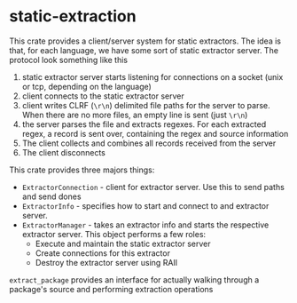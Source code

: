 
# static-extraction

This crate provides a client/server system for static extractors. The idea is that, for each language, we have some sort of static extractor server. The protocol look something like this

1. static extractor server starts listening for connections on a socket (unix or tcp, depending on the language)
2. client connects to the static extractor server
3. client writes CLRF (`\r\n`) delimited file paths for the server to parse. When there are no more files, an empty line is sent (just `\r\n`)
4. the server parses the file and extracts regexes. For each extracted regex, a record is sent over, containing the regex and source information
5. The client collects and combines all records received from the server
6. The client disconnects

This crate provides three majors things:
- `ExtractorConnection` - client for extractor server. Use this to send paths and send dones
- `ExtractorInfo` - specifies how to start and connect to and extractor server.
- `ExtractorManager` - takes an extractor info and starts the respective extractor server. This object performs a few roles:
  - Execute and maintain the static extractor server
  - Create connections for this extractor
  - Destroy the extractor server using RAII
 
`extract_package` provides an interface for actually walking through a package's source and performing extraction operations
